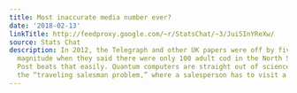 ```yaml
---
title: Most inaccurate media number ever?
date: '2018-02-13'
linkTitle: http://feedproxy.google.com/~r/StatsChat/~3/Jui5InYReXw/
source: Stats Chat
description: In 2012, the Telegraph and other UK papers were off by five orders of
  magnitude when they said there were only 100 adult cod in the North Sea. The Washington
  Post beats that easily. Quantum computers are straight out of science fiction. Take
  the “traveling salesman problem,” where a salesperson has to visit a specific [&#8230;]
---
```

